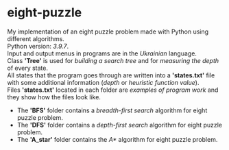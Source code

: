 # eight-puzzle
My implementation of an eight puzzle problem made with Python using different algorithms.                
Python version: *3.9.7*.            
Input and output menus in programs are in the *Ukrainian* language.               
Class **'Tree'** is used for *building a search tree* and for *measuring the depth* of every state.             
All states that the program goes through are written into a **'states.txt'** file with some additional information (*depth* or *heuristic function value*).            
Files **'states.txt'** located in each folder are *examples of program work* and they show how the files look like.              

- The **'BFS'** folder contains a *breadth-first search* algorithm for eight puzzle problem.           
- The **'DFS'** folder contains a *depth-first search* algorithm for eight puzzle problem.                  
- The **'A_star'** folder contains the *A\** algorithm for eight puzzle problem.       
